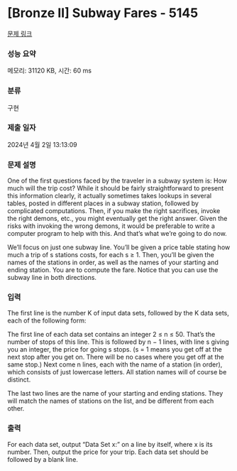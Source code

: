 # [Bronze II] Subway Fares - 5145 

[문제 링크](https://www.acmicpc.net/problem/5145) 

### 성능 요약

메모리: 31120 KB, 시간: 60 ms

### 분류

구현

### 제출 일자

2024년 4월 2일 13:13:09

### 문제 설명

<p>One of the first questions faced by the traveler in a subway system is: How much will the trip cost? While it should be fairly straightforward to present this information clearly, it actually sometimes takes lookups in several tables, posted in different places in a subway station, followed by complicated computations. Then, if you make the right sacrifices, invoke the right demons, etc., you might eventually get the right answer. Given the risks with invoking the wrong demons, it would be preferable to write a computer program to help with this. And that’s what we’re going to do now.</p>

<p>We’ll focus on just one subway line. You’ll be given a price table stating how much a trip of s stations costs, for each s ≥ 1. Then, you’ll be given the names of the stations in order, as well as the names of your starting and ending station. You are to compute the fare. Notice that you can use the subway line in both directions.</p>

### 입력 

 <p>The first line is the number K of input data sets, followed by the K data sets, each of the following form:</p>

<p>The first line of each data set contains an integer 2 ≤ n ≤ 50. That’s the number of stops of this line. This is followed by n − 1 lines, with line s giving you an integer, the price for going s stops. (s = 1 means you get off at the next stop after you get on. There will be no cases where you get off at the same stop.) Next come n lines, each with the name of a station (in order), which consists of just lowercase letters. All station names will of course be distinct.</p>

<p>The last two lines are the name of your starting and ending stations. They will match the names of stations on the list, and be different from each other.</p>

### 출력 

 <p>For each data set, output “Data Set x:” on a line by itself, where x is its number. Then, output the price for your trip. Each data set should be followed by a blank line.</p>

